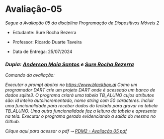 # Avaliação-05

*Segue a Avaliação 05 da disciplina Programação de Dispositivos Móveis 2*

* Estudante: Sure Rocha Bezerra 

* Professor: Ricardo Duarte Taveira

* Data de Entrega: 25/07/2024
 
### ***Dupla:** [Anderson Maia Santos](https://github.com/TheAnders007) e [Sure Rocha Bezerra](https://github.com/surerocha)*

*Comando da avaliação:*

*Executar o prompt abaixo no https://www.blackbox.ai Como um programador DART crie um projeto DART onde é acessado um banco de dados sqlite3. 
O programa criará uma tabela TB_ALUNO cujos atributos são: id inteiro autoincrementado, nome string com 50 caracteres. 
Incluir uma funcionalidade para receber dados do teclado para gravar na tabela TB_ALUNO. 
Uma outra funcionalidade faz a leitura da tabela e apresenta na tela.
Executar o programa gerado evidenciando a saída do mesmo no Github.*

*Clique aqui para acessar o pdf ⭢ [PDM2 - Avaliação 05.pdf](https://github.com/user-attachments/files/16385236/PDM2.-.Avaliacao.05.pdf)*
